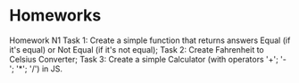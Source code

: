 # Homeworks 
Homework N1 
Task 1: Create a simple function that returns answers Equal (if it's equal) or Not Equal (if it's not equal);
Task 2: Create Fahrenheit to Celsius Converter;
Task 3: Create a simple Calculator (with operators '+'; '-'; '*'; '/') in JS. 
